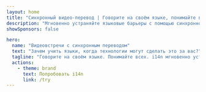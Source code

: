 ```yaml
---
layout: home
title: "Синхронный видео-перевод | Говорите на своём языке, понимайте всех | i14n"
description: "Мгновенно устраняйте языковые барьеры с помощью синхронного видео-перевода i14n. Участвуйте в встречах на родном языке, пока все понимают вас идеально. Зачем учить новый язык, когда технологии могут преодолеть этот разрыв?"
showSponsors: false

hero:
  name: "Видеовстречи с синхронным переводом"
  text: "Зачем учить языки, когда технологии могут сделать это за вас?"
  tagline: "Говорите на своём языке. Понимайте всех. i14n мгновенно устраняет языковые барьеры в любой видеовстрече, делая многолетнее изучение языков ненужным. Выражайте свои мысли естественно, пока все слышат вас идеально на своём родном языке."
  actions:
    - theme: brand
      text: Попробовать i14n
      link: /try
---
```


<FeatureBlock :card="{
  title: 'Ваш голос, их язык, без ожидания',
  details: 'Выражайте свои мысли естественно на родном языке, пока все слышат вас на своём. i14n сохраняет ваши интонации, эмоции и смысл на любом языке—никаких неловких пауз, только плавный разговор.',
  link: './guide/use-cases#instant-understanding',
  src: {
    light: '/pic/BabelBreak.png',
    dark: '/pic/BabelBreak.png',
    width: '80%'
  },
  inversion: false
}" />

<FeatureBlock :card="{
  title: 'Годы изучения языка или один клик?',
  details: 'Замените годы изучения языков одной кнопкой. Мгновенно присоединяйтесь к встречам с клиентами, партнерами и коллегами по всему миру без траты времени и ресурсов на освоение иностранных языков.',
  link: './guide/use-cases#zero-learning-curve',
  src: {
    light: '/pic/LanguageStudy.png',
    dark: '/pic/LanguageStudy.png',
    width: '80%'
  },
  inversion: true
}" />

<FeatureBlock :card="{
  title: 'Работает со всем',
  details: 'Легко интегрируется с Zoom, Teams, Webex и другими платформами. Не требует загрузок или сложных настроек—просто мгновенный доступ к глобальному общению через платформы, которые вы уже используете.',
  link: './guide/use-cases#platform-compatibility',
  src: {
    light: '/pic/Integration.png',
    dark: '/pic/Integration.png',
    width: '80%'
  },
  inversion: false
}" />

<FeatureBlock :card="{
  title: 'Сосредоточьтесь на идеях, а не на переводе',
  details: 'Исключите время на подготовку и стресс от международных встреч. Уверенно выражайте сложные идеи на родном языке и будьте правильно поняты. Общение снова становится естественным.',
  link: './guide/use-cases#meeting-productivity',
  src: {
    light: '/pic/Ideas.png',
    dark: '/pic/Ideas.png',
    width: '80%'
  },
  inversion: true
}" />